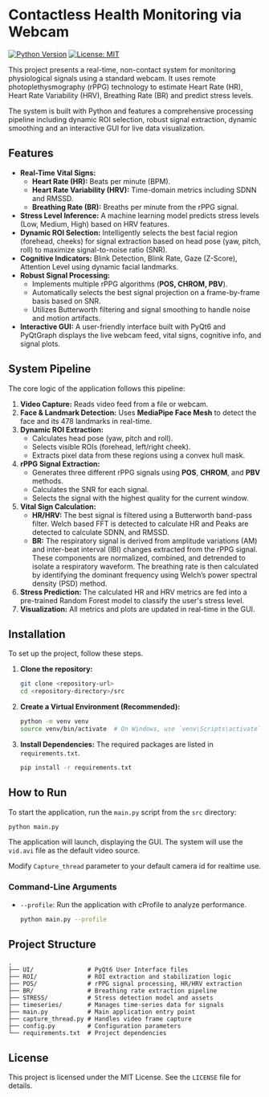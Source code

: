 # Contactless Health Monitoring via Webcam

[![Python Version](https://img.shields.io/badge/python-3.11-blue.svg)](https://www.python.org/)
[![License: MIT](https://img.shields.io/badge/License-MIT-yellow.svg)](https://opensource.org/licenses/MIT)

This project presents a real-time, non-contact system for monitoring physiological signals using a standard webcam. It uses remote photoplethysmography (rPPG) technology to estimate Heart Rate (HR), Heart Rate Variability (HRV), Breathing Rate (BR) and predict stress levels.

The system is built with Python and features a comprehensive processing pipeline including dynamic ROI selection, robust signal extraction, dynamic smoothing and an interactive GUI for live data visualization.

## Features

- **Real-Time Vital Signs:**
  - **Heart Rate (HR):** Beats per minute (BPM).
  - **Heart Rate Variability (HRV):** Time-domain metrics including SDNN and RMSSD.
  - **Breathing Rate (BR):** Breaths per minute from the rPPG signal.
- **Stress Level Inference:** A machine learning model predicts stress levels (Low, Medium, High) based on HRV features.
- **Dynamic ROI Selection:** Intelligently selects the best facial region (forehead, cheeks) for signal extraction based on head pose (yaw, pitch, roll) to maximize signal-to-noise ratio (SNR).
- **Cognitive Indicators:** Blink Detection, Blink Rate, Gaze (Z-Score), Attention Level using dynamic facial landmarks.
- **Robust Signal Processing:**
  - Implements multiple rPPG algorithms (**POS, CHROM, PBV**).
  - Automatically selects the best signal projection on a frame-by-frame basis based on SNR.
  - Utilizes Butterworth filtering and signal smoothing to handle noise and motion artifacts.
- **Interactive GUI:** A user-friendly interface built with PyQt6 and PyQtGraph displays the live webcam feed, vital signs, cognitive info, and signal plots.

## System Pipeline

The core logic of the application follows this pipeline:

1.  **Video Capture:** Reads video feed from a file or webcam.
2.  **Face & Landmark Detection:** Uses **MediaPipe Face Mesh** to detect the face and its 478 landmarks in real-time.
3.  **Dynamic ROI Extraction:**
    - Calculates head pose (yaw, pitch and roll).
    - Selects visible ROIs (forehead, left/right cheek).
    - Extracts pixel data from these regions using a convex hull mask.
4.  **rPPG Signal Extraction:**
    - Generates three different rPPG signals using **POS**, **CHROM**, and **PBV** methods.
    - Calculates the SNR for each signal.
    - Selects the signal with the highest quality for the current window.
5.  **Vital Sign Calculation:**
    - **HR/HRV:** The best signal is filtered using a Butterworth band-pass filter. Welch based FFT is detected to calculate HR and Peaks are detected to calculate SDNN, and RMSSD.
    - **BR:** The respiratory signal is derived from amplitude variations (AM) and inter-beat interval (IBI) changes extracted from the rPPG signal. These components are normalized, combined, and detrended to isolate a respiratory waveform. The breathing rate is then calculated by identifying the dominant frequency using Welch’s power spectral density (PSD) method.
6.  **Stress Prediction:** The calculated HR and HRV metrics are fed into a pre-trained Random Forest model to classify the user's stress level.
7.  **Visualization:** All metrics and plots are updated in real-time in the GUI.

## Installation

To set up the project, follow these steps.

1.  **Clone the repository:**
    ```bash
    git clone <repository-url>
    cd <repository-directory>/src
    ```

2.  **Create a Virtual Environment (Recommended):**
    ```bash
    python -m venv venv
    source venv/bin/activate  # On Windows, use `venv\Scripts\activate`
    ```

3.  **Install Dependencies:**
    The required packages are listed in `requirements.txt`.
    ```bash
    pip install -r requirements.txt
    ```

## How to Run

To start the application, run the `main.py` script from the `src` directory:

```bash
python main.py
```

The application will launch, displaying the GUI. The system will use the `vid.avi` file as the default video source.

Modify `Capture_thread` parameter to your default camera id for realtime use.

### Command-Line Arguments

-   `--profile`: Run the application with cProfile to analyze performance.
    ```bash
    python main.py --profile
    ```

## Project Structure

```
.
├── UI/               # PyQt6 User Interface files
├── ROI/              # ROI extraction and stabilization logic
├── POS/              # rPPG signal processing, HR/HRV extraction
├── BR/               # Breathing rate extraction pipeline
├── STRESS/           # Stress detection model and assets
├── timeseries/       # Manages time-series data for signals
├── main.py           # Main application entry point
├── capture_thread.py # Handles video frame capture
├── config.py         # Configuration parameters
└── requirements.txt  # Project dependencies
```

## License

This project is licensed under the MIT License. See the `LICENSE` file for details.
